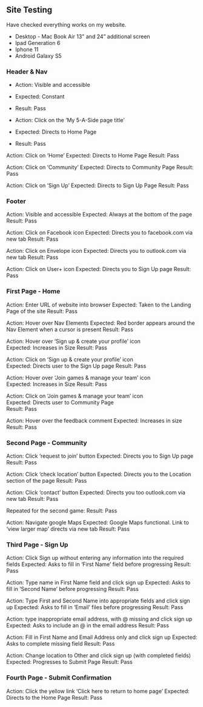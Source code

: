 
## Site Testing

Have checked everything works on my website.

* Desktop - Mac Book Air 13" and 24” additional screen
* Ipad Generation 6
* Iphone 11 
* Android Galaxy S5

### Header & Nav
* Action: Visible and accessible
* Expected: Constant
* Result: Pass

* Action: Click on the ‘My 5-A-Side page title’
* Expected: Directs to Home Page
* Result: Pass

Action: Click on ‘Home’
Expected: Directs to Home Page
Result: Pass

Action: Click on ‘Community’
Expected: Directs to Community Page
Result: Pass

Action: Click on ‘Sign Up’
Expected: Directs to Sign Up Page
Result: Pass


### Footer
Action: Visible and accessible
Expected: Always at the bottom of the page
Result: Pass

Action: Click on Facebook icon
Expected: Directs you to facebook.com via new tab
Result: Pass

Action: Click on Envelope icon
Expected: Directs you to outlook.com via new tab
Result: Pass

Action: Click on User+ icon
Expected: Directs you to Sign Up page
Result: Pass



### First Page - Home
Action: Enter URL of website into browser
Expected: Taken to the Landing Page of the site
Result: Pass

Action: Hover over Nav Elements
Expected: Red border appears around the Nav Element when a cursor is present
Result: Pass

Action: Hover over ‘Sign up & create your profile’ icon		
Expected: Increases in Size 
Result: Pass

Action: Click on ‘Sign up & create your profile’ icon		
Expected: Directs user to the Sign Up page
Result: Pass

Action: Hover over ‘Join games & manage your team’ icon		
Expected: Increases in Size
Result: Pass

Action: Click on ‘Join games & manage your team’ icon	
Expected: Directs user to Community Page		
Result: Pass

Action: Hover over the feedback comment 
Expected: Increases in size
Result: Pass



### Second Page - Community

Action: Click ‘request to join’ button
Expected: Directs you to Sign Up page
Result: Pass

Action: Click ‘check location’ button
Expected: Directs you to the Location section of the page
Result: Pass

Action: Click ‘contact’ button
Expected: Directs you too outlook.com via new tab
Result: Pass

Repeated for the second game:
Result: Pass

Action: Navigate google Maps
Expected: Google Maps functional. Link to ‘view larger map’ directs via new tab
Result: Pass 



### Third Page - Sign Up

Action: Click Sign up without entering any information into the required fields
Expected: Asks to fill in ‘First Name’ field before progressing
Result: Pass

Action: Type name in First Name field and click sign up
Expected: Asks to fill in ‘Second Name’ before progressing
Result: Pass

Action: Type First and Second Name into appropriate fields and click sign up 
Expected: Asks to fill in ‘Email’ files before progressing
Result: Pass

Action: type inappropriate email address, with @ missing and click sign up
Expected: Asks to include an @ in the email address
Result: Pass

Action: Fill in First Name and Email Address only and click sign up
Expected: Asks to complete missing field
Result: Pass

Action: Change location to Other and click sign up (with completed fields)
Expected: Progresses to Submit Page
Result: Pass



### Fourth Page - Submit Confirmation
Action: Click the yellow link ‘Click here to return to home page’
Expected: Directs to the Home Page
Result: Pass